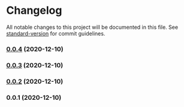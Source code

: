 # Changelog

All notable changes to this project will be documented in this file. See [standard-version](https://github.com/conventional-changelog/standard-version) for commit guidelines.

### [0.0.4](https://github.com/leandrodamascena/cdk-mediapackage-custom/compare/v0.0.3...v0.0.4) (2020-12-10)

### [0.0.3](https://github.com/leandrodamascena/cdk-mediapackage-custom/compare/v0.0.2...v0.0.3) (2020-12-10)

### [0.0.2](https://github.com/leandrodamascena/cdk-mediapackage-custom/compare/v0.0.1...v0.0.2) (2020-12-10)

### 0.0.1 (2020-12-10)
